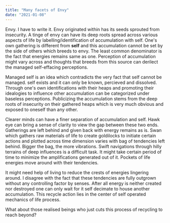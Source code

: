 ```yaml
---
title: "Many facets of Envy"
date: "2021-01-08"
---
```


Envy. I have to write it. Envy originated within has its seeds sprouted from insecurity. A tinge of envy can have its deep roots spread across various aspects of life by labelling/identification of accumulation with self.
One's own gathering is different from **self** and this accumulation cannot be set by the side of others which breeds to envy. The least common denominator is the fact that energies remains same as one. Perception of accumulation might vary across and thoughts that breeds from this source can derilect the managed self-effacing perceptions.

Managed self is an idea which contradicts the very fact that self cannot be managed. self exists and it can only be known, percieved and dissolved. Through one's own identifications with their heaps and promoting their idealogies to influence other accumulation can be categorized under baseless perceptions. Publicizing the accumulation stems from the deep roots of insecurity on their gathered heaps which is very much obvious and exposed to oneself than any other.

Clearer minds can have a finer separation of accumulation and self. Hawk eye can bring a sense of clarity to view the gap between these two ends. Gatherings are left behind and given back with energy remains as is. Swan which gathers raw materials of life to create goldilocks to initiate certain actions and plotted across time dimension varies with bag of tendencies left behind. Bigger the bag, the more vibrations. Swift navigations through hilly terrains of deep influences is a difficult task. It might take certain period of time to minimize the amplifications generated out of it. Pockets of life energies move around with their tendencies.

It might need help of living to reduce the crests of energies lingering around. I disagree with the fact that these tendencies are fully outgrown without any controlling factor by senses. After all energy is neither created nor destroyed one can only wait for it self decimate to house another accumulation. This recycle action lies in the center of self operated mechanics of life process.

What about those realised beings who just cuts this process of recycling to reach beyond?
